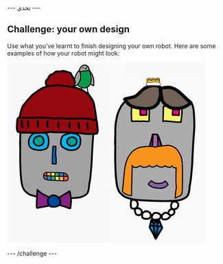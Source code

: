 \--- تحدي \---

## Challenge: your own design

Use what you’ve learnt to finish designing your own robot. Here are some examples of how your robot might look:

![screenshot](images/robot-examples.png)

\--- /challenge \---
